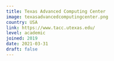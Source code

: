 ```yaml
---
title: Texas Advanced Computing Center
image: texasadvancedcomputingcenter.png
country: USA
link: https://www.tacc.utexas.edu/
level: academic
joined: 2019
date: 2021-03-31
draft: false
---
```

